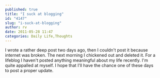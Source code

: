 ```yaml
---
published: true
title: "I suck at blogging"
id: "4147"
slug: "i-suck-at-blogging"
author: rv
date: 2011-05-28 11:47
categories: Daily Life,Thoughts
---
```

I wrote a rather deep post two days ago, then I couldn't post it because internet was broken. The next morning I chickened out and deleted it. For a lifeblog I haven't posted anything meaningful about my life recently. I'm quite appalled at myself. I hope that I'll have the chance one of these days to post a proper update.
